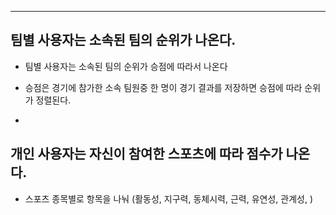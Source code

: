 ****

## 팀별 사용자는 소속된 팀의 순위가 나온다.

- 팀별 사용자는 소속된 팀의 순위가 승점에 따라서 나온다

- 승점은 경기에 참가한 소속 팀원중 한 명이 경기 결과를 저장하면 승점에 따라 순위가 정렬된다.

- 

## 개인 사용자는 자신이 참여한 스포츠에 따라 점수가 나온다.

- 스포츠 종목별로 항목을 나눠 (활동성, 지구력, 동체시력, 근력, 유연성, 관계성, )